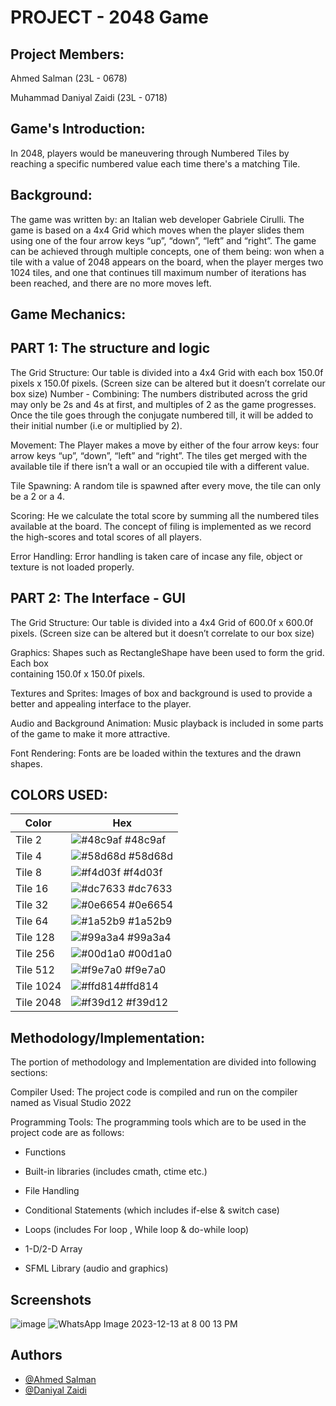 
# PROJECT - 2048 Game



## Project Members:
Ahmed Salman (23L - 0678)

Muhammad Daniyal Zaidi (23L - 0718)

## Game's Introduction:
In 2048, players would be maneuvering through Numbered Tiles by reaching a specific numbered value each time there's a matching Tile.

## Background:
The game was written by: an Italian web developer Gabriele Cirulli. The game is based on a 4x4 Grid which moves when the player slides them using one of the four arrow keys “up”, “down”, “left” and “right”. The game can be achieved through multiple concepts, one of them being: won when a tile with a value of 2048 appears on the board, when the player merges two 1024 tiles, and one that continues till maximum number of iterations has been reached, and there are no more moves left.

## Game Mechanics: 

## PART 1: The structure and logic
The Grid Structure: 
Our table is divided into a 4x4 Grid with each box 150.0f pixels x 150.0f pixels. (Screen size can be altered but it doesn’t correlate our box size)
Number - Combining:
The numbers distributed across the grid may only be 2s and 4s at first, and multiples of 2 as the game progresses. Once the tile goes through the conjugate numbered till, it will be added to their initial number (i.e or multiplied by 2).



Movement:
The Player makes a move by either of the four arrow keys: four arrow keys “up”, “down”, “left” and “right”. The tiles get merged with the available tile if there isn’t a wall or an occupied tile with a different value.

Tile Spawning:
A random tile is spawned after every move, the tile can only be a 2 or a 4.

Scoring:
He we calculate the total score by summing all the numbered tiles available at the board. The concept of filing is implemented as we record the high-scores and total scores of all players.

Error Handling:
Error handling is taken care of incase any file, object or texture is not loaded properly.


## PART 2: The Interface - GUI
The Grid Structure: 
Our table is divided into a 4x4 Grid of 600.0f x 600.0f pixels. (Screen size can be altered but it doesn’t correlate to our box size)

Graphics:
	Shapes such as RectangleShape have been used to form the grid. Each box                            
         containing 150.0f x 150.0f pixels.

Textures and Sprites:
Images of box and background is used to provide a better and appealing interface to the player.

Audio and Background Animation:
Music playback is included in some parts of the game to make it more attractive.


Font Rendering:
Fonts are be loaded within the textures and the drawn shapes.
## COLORS USED:

| Color             | Hex                                                                |
| ----------------- | ------------------------------------------------------------------ |
| Tile 2 | ![#48c9af](https://via.placeholder.com/10/48c9af?text=+) #48c9af |
| Tile 4| ![#58d68d](https://via.placeholder.com/10/58d68d?text=+) #58d68d |
| Tile 8 | ![#f4d03f](https://via.placeholder.com/10/f4d03f?text=+) #f4d03f |
| Tile 16  | ![#dc7633](https://via.placeholder.com/10/dc7633?text=+) #dc7633 |
| Tile 32 | ![#0e6654](https://via.placeholder.com/10/0e6654?text=+) #0e6654 |
| Tile 64 | ![#1a52b9](https://via.placeholder.com/10/1a52b9?text=+) #1a52b9 |
| Tile 128| ![#99a3a4](https://via.placeholder.com/10/99a3a4?text=+) #99a3a4|
| Tile 256 | ![#00d1a0](https://via.placeholder.com/10/00b48a?text=+) #00d1a0 |
| Tile 512| ![#f9e7a0](https://via.placeholder.com/10/f9e7a0?text=+) #f9e7a0 |
| Tile 1024  | ![#ffd814](https://via.placeholder.com/10/ffd814?text=+)#ffd814 |
| Tile 2048 | ![#f39d12](https://via.placeholder.com/10/f39d12?text=+) #f39d12 |



## Methodology/Implementation:


The portion of methodology and Implementation are divided into following sections:


Compiler Used: The project code is compiled and run on the compiler named as Visual Studio 2022


Programming Tools: The programming tools which are to be used in the project code are as follows:

- Functions

- Built-in libraries (includes cmath, ctime etc.)

- File Handling

- Conditional Statements (which includes if-else & switch case)

- Loops (includes For loop , While loop & do-while loop)

- 1-D/2-D Array
                                                                                                                                         
- SFML Library (audio and graphics)
## Screenshots
![image](https://github.com/Daniyal-Z/2048-Game/assets/62768256/7a113ce4-11f1-4af0-b49c-9e1858a4a1c1)
![WhatsApp Image 2023-12-13 at 8 00 13 PM](https://github.com/Daniyal-Z/2048-Game/assets/62768256/555527ad-8f44-404b-969d-d0beec5229d7)



## Authors


- [@Ahmed Salman](https://www.github.com/ahmedsaalman)
- [@Daniyal Zaidi](https://www.github.com/Daniyal-Z)

